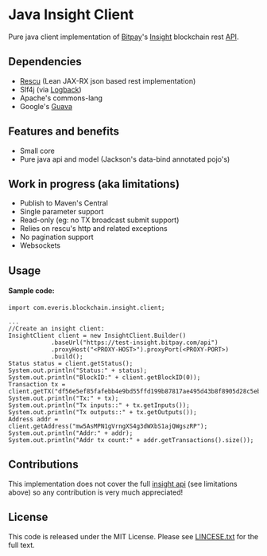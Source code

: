 Java Insight Client
========================================================

Pure java client implementation of [Bitpay](https://bitpay.com)'s [Insight](https://insight.is) blockchain rest [API](https://github.com/bitpay/insight-api).


Dependencies
---------------
- [Rescu](https://github.com/mmazi/rescu) (Lean JAX-RX json based rest implementation)
- Slf4j (via [Logback](http://logback.qos.ch))
- Apache's commons-lang
- Google's [Guava](https://github.com/google/guava)

Features and benefits
---------------

- Small core
- Pure java api and model (Jackson's data-bind annotated pojo's)


Work in progress (aka limitations)
--------------- 
- Publish to Maven's Central
- Single parameter support
- Read-only (eg: no TX broadcast submit support)
- Relies on rescu's http and related exceptions
- No pagination support
- Websockets


Usage
---------------

#### Sample code:

    import com.everis.blockchain.insight.client;
    
    ...
    //Create an insight client:
    InsightClient client = new InsightClient.Builder() 
                .baseUrl("https://test-insight.bitpay.com/api")
                .proxyHost("<PROXY-HOST>").proxyPort(<PROXY-PORT>)
                .build();
    Status status = client.getStatus();
    System.out.println("Status:" + status);
    System.out.println("BlockID:" + client.getBlockID(0));        
    Transaction tx = client.getTX("df56e5ef85fafebb4e9bd55ffd199b87817ae495d43b8f8905d28c5ebbec1a50");
    System.out.println("Tx:" + tx);
    System.out.println("Tx inputs::" + tx.getInputs());
    System.out.println("Tx outputs::" + tx.getOutputs());
    Address addr = client.getAddress("mw5AsMPN1gVrngXS4g3dWXbS1ajQWgszRP");
    System.out.println("Addr:" + addr);
    System.out.println("Addr tx count:" + addr.getTransactions().size());

Contributions
---------------

This implementation does not cover the full [insight api](https://github.com/bitpay/insight-api) (see limitations above) so any contribution is very much appreciated! 


License
---------------

This code is released under the MIT License. Please see [LINCESE.txt](LICENSE.txt) for the full text.


